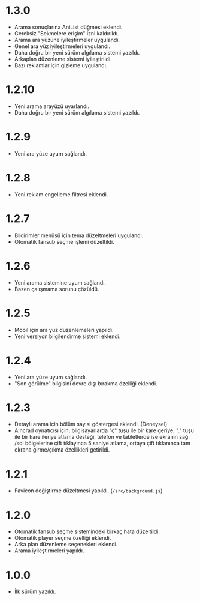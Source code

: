 # 1.3.0
- Arama sonuçlarına AniList düğmesi eklendi.
- Gereksiz "Sekmelere erişim" izni kaldırıldı.
- Arama ara yüzüne iyileştirmeler uygulandı.
- Genel ara yüz iyileştirmeleri uygulandı.
- Daha doğru bir yeni sürüm algılama sistemi yazıldı.
- Arkaplan düzenleme sistemi iyileştirildi.
- Bazı reklamlar için gizleme uygulandı.

# 1.2.10
- Yeni arama arayüzü uyarlandı.
- Daha doğru bir yeni sürüm algılama sistemi yazıldı.

# 1.2.9
- Yeni ara yüze uyum sağlandı.

# 1.2.8
- Yeni reklam engelleme filtresi eklendi.

# 1.2.7
- Bildirimler menüsü için tema düzeltmeleri uygulandı.
- Otomatik fansub seçme işlemi düzeltildi.

# 1.2.6
- Yeni arama sistemine uyum sağlandı.
- Bazen çalışmama sorunu çözüldü.

# 1.2.5
- Mobil için ara yüz düzenlemeleri yapıldı.
- Yeni versiyon bilgilendirme sistemi eklendi.

# 1.2.4
- Yeni ara yüze uyum sağlandı.
- "Son görülme" bilgisini devre dışı bırakma özelliği eklendi.

# 1.2.3
- Detaylı arama için bölüm sayısı göstergesi eklendi. (Deneysel)
- Aincrad oynatıcısı için; bilgisayarlarda "ç" tuşu ile bir kare geriye, "." tuşu ile bir kare ileriye atlama desteği, telefon ve tabletlerde ise ekranın sağ /sol bölgelerine çift tıklayınca 5 saniye atlama, ortaya çift tıklanınca tam ekrana girme/çıkma özellikleri getirildi.

# 1.2.1
- Favicon değiştirme düzeltmesi yapıldı. (`/src/background.js`)

# 1.2.0
- Otomatik fansub seçme sistemindeki birkaç hata düzeltildi.
- Otomatik player seçme özelliği eklendi.
- Arka plan düzenleme seçenekleri eklendi.
- Arama iyileştirmeleri yapıldı.

# 1.0.0
- İlk sürüm yazıldı.
